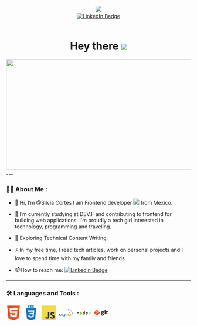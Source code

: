 <div id="header" align="center">
  <img src="https://media.giphy.com/media/WSBeyxvC1jH496xQGA/giphy.gif" width="200"/>
</div>
<div id="badges" align="center">
  <a href="https://www.linkedin.com/in/silviacorgui/">
    <img src="https://img.shields.io/badge/LinkedIn-blue?style=for-the-badge&logo=linkedin&logoColor=white" alt="LinkedIn Badge"/>
  </a>
</div>
<div id="follow" align="center">
    <img src="https://img.shields.io/github/followers/SilvyeCG?style=social" alt="" align="center"/>
</div>
<h1 align="center">
  Hey there
  <img src="https://media.giphy.com/media/hvRJCLFzcasrR4ia7z/giphy.gif" width="30px"/>
</h1>

<div align="center">
  <img src="https://media.giphy.com/media/QuDgW7dXQfCZiWVXD4/giphy.gif" width="600" height="300"/>
</div>
---

### :woman_technologist: About Me :

 - 👋 Hi, I’m @Silvia Cortés
 I am Frontend developer <img src="https://media.giphy.com/media/WUlplcMpOCEmTGBtBW/giphy.gif" width="30"> from Mexico.
 - :telescope: I’m currently studying at DEV.F and contributing to frontend for building web applications. I'm proudly a tech girl interested in technology, programming and traveling.

- :seedling: Exploring Technical Content Writing.

- :zap: In my free time, I read tech articles, work on personal projects and I love to spend time with my family and friends.

- :mailbox:How to reach me: [![Linkedin Badge](https://img.shields.io/badge/LinkedIn-blue?style=for-the-badge&logo=linkedin&logoColor=white)](https://www.linkedin.com/in/silviacorgui/)

---

### :hammer_and_wrench: Languages and Tools :
<div>
  <img src="https://github.com/devicons/devicon/blob/master/icons/html5/html5-original.svg" title="HTML5" alt="HTML" width="40" height="40"/>&nbsp;
  <img src="https://github.com/devicons/devicon/blob/master/icons/css3/css3-plain-wordmark.svg"  title="CSS3" alt="CSS" width="40" height="40"/>&nbsp;
  <img src="https://github.com/devicons/devicon/blob/master/icons/javascript/javascript-original.svg" title="JavaScript" alt="JavaScript" width="40" height="40"/>&nbsp;
  <img src="https://github.com/devicons/devicon/blob/master/icons/mysql/mysql-original-wordmark.svg" title="MySQL"  alt="MySQL" width="40" height="40"/>&nbsp;
  <img src="https://github.com/devicons/devicon/blob/master/icons/nodejs/nodejs-original-wordmark.svg" title="NodeJS" alt="NodeJS" width="40" height="40"/>&nbsp;
  <img src="https://github.com/devicons/devicon/blob/master/icons/git/git-original-wordmark.svg" title="Git" **alt="Git" width="40" height="40"/>
</div>
<!---
SilvyeCG/SilvyeCG is a ✨ special ✨ repository because its `README.md` (this file) appears on your GitHub profile.
You can click the Preview link to take a look at your changes.
--->
